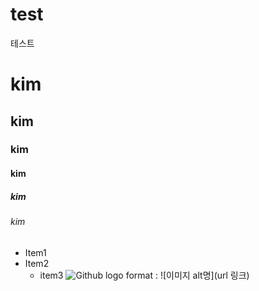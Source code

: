 # test
테스트 
# kim
## kim
### kim
#### kim
##### kim
###### kim
* Item1
* Item2
  * item3
![Github logo](/test/전산장비/HDD.jpg)
format : ![이미지 alt명](url 링크)
